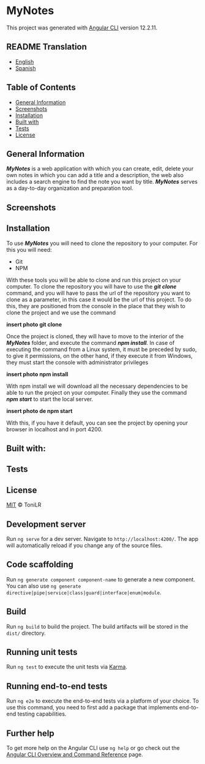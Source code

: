 # MyNotes

This project was generated with [Angular CLI](https://github.com/angular/angular-cli) version 12.2.11.

## README Translation
- [English](README.md)
- [Spanish](README.es.md)

## Table of Contents
* [General Information](#General-Information)
* [Screenshots](#Screenshots)
* [Installation](#Installation)
* [Built with](#Built-with)
* [Tests](#Tests)
* [License](#License)


## General Information

***MyNotes*** is a web application with which you can create, edit, delete your own notes in which you can add a title and a description, the web also includes a search engine to find the note you want by title. ***MyNotes*** serves as a day-to-day organization and preparation tool.


## Screenshots

## Installation

To use ***MyNotes*** you will need to clone the repository to your computer.
For this you will need:
* Git
* NPM

With these tools you will be able to clone and run this project on your computer.
To clone the repository you will have to use the ***git clone*** command, and you will have to pass the url of the repository you want to clone as a parameter, in this case it would be the url of this project. To do this, they are positioned from the console in the place that they wish to clone the project and we use the command


**insert photo git clone**

Once the project is cloned, they will have to move to the interior of the ***MyNotes*** folder, and execute the command ***npm install***. In case of executing the command from a Linux system, it must be preceded by sudo, to give it permissions, on the other hand, if they execute it from Windows, they must start the console with administrator privileges


**insert photo npm install**

With npm install we will download all the necessary dependencies to be able to run the project on your computer.
Finally they use the command ***npm start*** to start the local server.


**insert photo de npm start**

With this, if you have it default, you can see the project by opening your browser in localhost and in port 4200.

## Built with:

## Tests

## License

[MIT](https://github.com/ToniLR999/MisNotas-App/blob/main/LICENSE) © ToniLR


## Development server

Run `ng serve` for a dev server. Navigate to `http://localhost:4200/`. The app will automatically reload if you change any of the source files.

## Code scaffolding

Run `ng generate component component-name` to generate a new component. You can also use `ng generate directive|pipe|service|class|guard|interface|enum|module`.

## Build

Run `ng build` to build the project. The build artifacts will be stored in the `dist/` directory.

## Running unit tests

Run `ng test` to execute the unit tests via [Karma](https://karma-runner.github.io).

## Running end-to-end tests

Run `ng e2e` to execute the end-to-end tests via a platform of your choice. To use this command, you need to first add a package that implements end-to-end testing capabilities.

## Further help

To get more help on the Angular CLI use `ng help` or go check out the [Angular CLI Overview and Command Reference](https://angular.io/cli) page.
